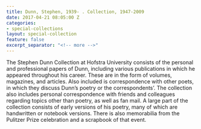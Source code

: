 ```yaml
---
title: Dunn, Stephen, 1939- . Collection, 1947-2009
date: 2017-04-21 08:05:00 Z
categories:
- special-collections
layout: special-collection
feature: false
excerpt_separator: "<!-- more -->"
---
```


The Stephen Dunn Collection at Hofstra University consists of the personal and professional papers of Dunn, including various publications in which he appeared throughout his career. These are in the form of volumes, magazines, and articles. Also included is correspondence with other poets, in which they discuss Dunn’s poetry or the correspondents’. The collection also includes personal correspondence with friends and colleagues regarding topics other than poetry, as well as fan mail. A large part of the collection consists of early versions of his poetry, many of which are handwritten or notebook versions. There is also memorabilia from the Pulitzer Prize celebration and a scrapbook of that event.
<!-- more -->
